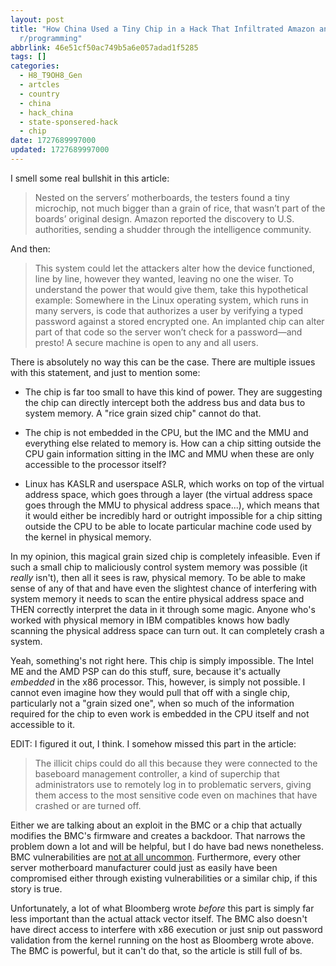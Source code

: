 ```yaml
---
layout: post
title: "How China Used a Tiny Chip in a Hack That Infiltrated Amazon and Apple :
  r/programming"
abbrlink: 46e51cf50ac749b5a6e057adad1f5285
tags: []
categories:
  - H8_T9OH8_Gen
  - artcles
  - country
  - china
  - hack_china
  - state-sponsered-hack
  - chip
date: 1727689997000
updated: 1727689997000
---
```


I smell some real bullshit in this article:

> Nested on the servers’ motherboards, the testers found a tiny microchip, not much bigger than a grain of rice, that wasn’t part of the boards’ original design. Amazon reported the discovery to U.S. authorities, sending a shudder through the intelligence community.

And then:

> This system could let the attackers alter how the device functioned, line by line, however they wanted, leaving no one the wiser. To understand the power that would give them, take this hypothetical example: Somewhere in the Linux operating system, which runs in many servers, is code that authorizes a user by verifying a typed password against a stored encrypted one. An implanted chip can alter part of that code so the server won’t check for a password—and presto! A secure machine is open to any and all users.

There is absolutely no way this can be the case. There are multiple issues with this statement, and just to mention some:

- The chip is far too small to have this kind of power. They are suggesting the chip can directly intercept both the address bus and data bus to system memory. A "rice grain sized chip" cannot do that.

- The chip is not embedded in the CPU, but the IMC and the MMU and everything else related to memory is. How can a chip sitting outside the CPU gain information sitting in the IMC and MMU when these are only accessible to the processor itself?

- Linux has KASLR and userspace ASLR, which works on top of the virtual address space, which goes through a layer (the virtual address space goes through the MMU to physical address space...), which means that it would either be incredibly hard or outright impossible for a chip sitting outside the CPU to be able to locate particular machine code used by the kernel in physical memory.

In my opinion, this magical grain sized chip is completely infeasible. Even if such a small chip to maliciously control system memory was possible (it *really* isn't), then all it sees is raw, physical memory. To be able to make sense of any of that and have even the slightest chance of interfering with system memory it needs to scan the entire physical address space and THEN correctly interpret the data in it through some magic. Anyone who's worked with physical memory in IBM compatibles knows how badly scanning the physical address space can turn out. It can completely crash a system.

Yeah, something's not right here. This chip is simply impossible. The Intel ME and the AMD PSP can do this stuff, sure, because it's actually *embedded* in the x86 processor. This, however, is simply not possible. I cannot even imagine how they would pull that off with a single chip, particularly not a "grain sized one", when so much of the information required for the chip to even work is embedded in the CPU itself and not accessible to it.

EDIT: I figured it out, I think. I somehow missed this part in the article:

> The illicit chips could do all this because they were connected to the baseboard management controller, a kind of superchip that administrators use to remotely log in to problematic servers, giving them access to the most sensitive code even on machines that have crashed or are turned off.

Either we are talking about an exploit in the BMC or a chip that actually modifies the BMC's firmware and creates a backdoor. That narrows the problem down a lot and will be helpful, but I do have bad news nonetheless. BMC vulnerabilities are [not at all uncommon](https://www.blackhat.com/us-18/briefings/schedule/index.html#the-unbearable-lightness-of-bmcs-10035). Furthermore, every other server motherboard manufacturer could just as easily have been compromised either through existing vulnerabilities or a similar chip, if this story is true.

Unfortunately, a lot of what Bloomberg wrote *before* this part is simply far less important than the actual attack vector itself. The BMC also doesn't have direct access to interfere with x86 execution or just snip out password validation from the kernel running on the host as Bloomberg wrote above. The BMC is powerful, but it can't do that, so the article is still full of bs.
